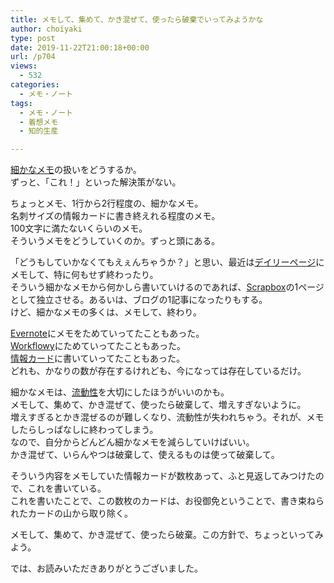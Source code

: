 ```yaml
---
title: メモして、集めて、かき混ぜて、使ったら破棄でいってみようかな
author: choiyaki
type: post
date: 2019-11-22T21:00:18+00:00
url: /p704
views:
  - 532
categories:
  - メモ・ノート
tags:
  - メモ・ノート
  - 着想メモ
  - 知的生産

---
```

[細かなメモ][1]の扱いをどうするか。  
ずっと、「これ！」といった解決策がない。

ちょっとメモ、1行から2行程度の、細かなメモ。  
名刺サイズの情報カードに書き終えれる程度のメモ。  
100文字に満たないくらいのメモ。  
そういうメモをどうしていくのか。ずっと頭にある。

「どうもしていかなくてもえぇんちゃうか？」と思い、最近は[デイリーページ][2]にメモして、特に何もせず終わったり。  
そういう細かなメモから何かしら書いていけるのであれば、[Scrapbox][3]の1ページとして独立させる。あるいは、ブログの1記事になったりもする。  
けど、細かなメモの多くは、メモして、終わり。

[Evernote][4]にメモをためていってたこともあった。  
[Workflowy][5]にためていってたこともあった。  
[情報カード][6]に書いていってたこともあった。  
どれも、かなりの数が存在するけれども、今になっては存在しているだけ。

細かなメモは、[流動性][7]を大切にしたほうがいいのかも。  
メモして、集めて、かき混ぜて、使ったら破棄して、増えすぎないように。  
増えすぎるとかき混ぜるのが難しくなり、流動性が失われちゃう。それが、メモしたらしっぱなしに終わってしまう。  
なので、自分からどんどん細かなメモを減らしていけばいい。  
かき混ぜて、いらんやつは破棄して、使えるものは使って破棄して。

そういう内容をメモしていた情報カードが数枚あって、ふと見返してみつけたので、これを書いている。  
これを書いたことで、この数枚のカードは、お役御免ということで、書き束ねられたカードの山から取り除く。

メモして、集めて、かき混ぜて、使ったら破棄。この方針で、ちょっといってみよう。

では、お読みいただきありがとうございました。

 [1]: https://scrapbox.io/choiyaki-hondana/%E7%B4%B0%E3%81%8B%E3%81%AA%E3%83%A1%E3%83%A2
 [2]: https://scrapbox.io/choiyaki-hondana/%E3%83%87%E3%82%A4%E3%83%AA%E3%83%BC%E3%83%9A%E3%83%BC%E3%82%B8
 [3]: https://scrapbox.io/choiyaki-hondana/Scrapbox
 [4]: https://scrapbox.io/choiyaki-hondana/Evernote
 [5]: https://scrapbox.io/choiyaki-hondana/Workflowy
 [6]: https://scrapbox.io/choiyaki-hondana/%E6%83%85%E5%A0%B1%E3%82%AB%E3%83%BC%E3%83%89
 [7]: https://scrapbox.io/choiyaki-hondana/%E6%B5%81%E5%8B%95%E6%80%A7